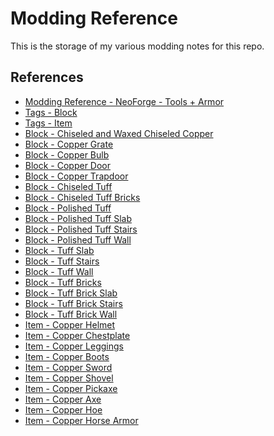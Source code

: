 # Modding Reference

This is the storage of my various modding notes for this repo.

## References

- [Modding Reference - NeoForge - Tools + Armor](https://docs.neoforged.net/docs/1.20.4/items/tools/)
- [Tags - Block](<https://minecraft.wiki/w/Block_tag_(Java_Edition)>)
- [Tags - Item](<https://minecraft.wiki/w/Item_tag_(Java_Edition)>)
- [Block - Chiseled and Waxed Chiseled Copper](https://minecraft.wiki/w/Chiseled_Copper)
- [Block - Copper Grate](https://minecraft.wiki/w/Copper_Grate)
- [Block - Copper Bulb](https://minecraft.wiki/w/Copper_Bulb)
- [Block - Copper Door](https://minecraft.wiki/w/Copper_Door)
- [Block - Copper Trapdoor](https://minecraft.wiki/w/Copper_Trapdoor)
- [Block - Chiseled Tuff](https://minecraft.wiki/w/Chiseled_Tuff)
- [Block - Chiseled Tuff Bricks](https://minecraft.wiki/w/Chiseled_Tuff_Bricks)
- [Block - Polished Tuff](https://minecraft.wiki/w/Polished_Tuff)
- [Block - Polished Tuff Slab](https://minecraft.wiki/w/Polished_Tuff_Slab)
- [Block - Polished Tuff Stairs](https://minecraft.wiki/w/Polished_Tuff_Stairs)
- [Block - Polished Tuff Wall](https://minecraft.wiki/w/Polished_Tuff_Wall)
- [Block - Tuff Slab](https://minecraft.wiki/w/Tuff_Slab)
- [Block - Tuff Stairs](https://minecraft.wiki/w/Tuff_Stairs)
- [Block - Tuff Wall](https://minecraft.wiki/w/Tuff_Wall)
- [Block - Tuff Bricks](https://minecraft.wiki/w/Tuff_Bricks)
- [Block - Tuff Brick Slab](https://minecraft.wiki/w/Tuff_Brick_Slab)
- [Block - Tuff Brick Stairs](https://minecraft.wiki/w/Tuff_Brick_Stairs)
- [Block - Tuff Brick Wall](https://minecraft.wiki/w/Tuff_Brick_Wall)
- [Item - Copper Helmet](https://minecraft.wiki/w/Copper_Helmet)
- [Item - Copper Chestplate](https://minecraft.wiki/w/Copper_Chestplate)
- [Item - Copper Leggings](https://minecraft.wiki/w/Copper_Leggings)
- [Item - Copper Boots](https://minecraft.wiki/w/Copper_Boots)
- [Item - Copper Sword](https://minecraft.wiki/w/Copper_Sword)
- [Item - Copper Shovel](https://minecraft.wiki/w/Copper_Shovel)
- [Item - Copper Pickaxe](https://minecraft.wiki/w/Copper_Pickaxe)
- [Item - Copper Axe](https://minecraft.wiki/w/Copper_Axe)
- [Item - Copper Hoe](https://minecraft.wiki/w/Copper_Hoe)
- [Item - Copper Horse Armor](https://minecraft.wiki/w/Copper_Horse_Armor)
